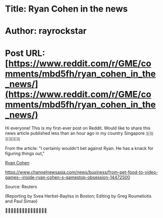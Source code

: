 # Title: Ryan Cohen in the news
# Author: rayrockstar
# Post URL: [https://www.reddit.com/r/GME/comments/mbd5fh/ryan_cohen_in_the_news/](https://www.reddit.com/r/GME/comments/mbd5fh/ryan_cohen_in_the_news/)


Hi everyone! This is my first-ever post on Reddit. Would like to share this news article published less than an hour ago in my country Singapore 
🇸🇬🇸🇬🇸🇬

From the article: "I certainly wouldn't bet against Ryan. He has a knack for figuring things out,"

[Ryan Cohen](https://www.channelnewsasia.com/news/business/from-pet-food-to-video-games--inside-ryan-cohen-s-gamestop-obsession-14472500)

https://www.channelnewsasia.com/news/business/from-pet-food-to-video-games--inside-ryan-cohen-s-gamestop-obsession-14472500

Source: Reuters

(Reporting by Svea Herbst-Bayliss in Boston; Editing by Greg Roumeliotis and Paul Simao)

💎💎💎💎💎🙌🏻🙌🏻🙌🏻🙌🏻🙌🏻